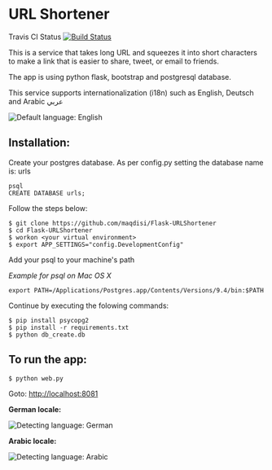 # URL Shortener
Travis CI Status [![Build Status](https://travis-ci.org/maqdisi/flask-urlshortener.svg?branch=master)](https://travis-ci.org/maqdisi/flask-urlshortener)

This is a service that takes long URL and squeezes it into short characters to make a link that is easier to share, tweet, or email to friends.

The app is using python flask, bootstrap and postgresql database.

This service supports internationalization (i18n) such as English, Deutsch and Arabic عربي

![Default language: English](https://raw.githubusercontent.com/maqdisi/Flask-URLShortener/master/screenshots/screenshot-en.png)


Installation:
-------------
Create your postgres database.
As per config.py setting the database name is: urls

	psql
	CREATE DATABASE urls;

Follow the steps below:

	$ git clone https://github.com/maqdisi/Flask-URLShortener
	$ cd Flask-URLShortener
	$ workon <your virtual environment>
	$ export APP_SETTINGS="config.DevelopmentConfig"

Add your psql to your machine's path

*Example for psql on Mac OS X*

	export PATH=/Applications/Postgres.app/Contents/Versions/9.4/bin:$PATH
	
Continue by executing the folowing commands:

	$ pip install psycopg2
	$ pip install -r requirements.txt
	$ python db_create.db


To run the app:
---------------
	$ python web.py

Goto: [http://localhost:8081](http://localhost:8081)



**German locale:**

![Detecting language: German](https://raw.githubusercontent.com/maqdisi/Flask-URLShortener/master/screenshots/screenshot-de.png)

**Arabic locale:**

![Detecting language: Arabic](https://raw.githubusercontent.com/maqdisi/Flask-URLShortener/master/screenshots/screenshot-ar.png)


